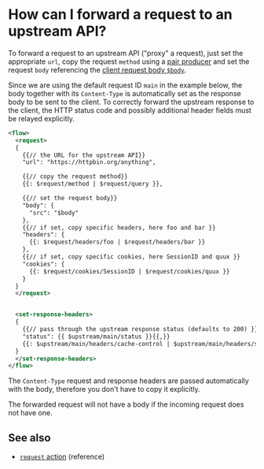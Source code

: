 # How can I forward a request to an upstream API?

To forward a request to an upstream API ("proxy" a request), just set the appropriate `url`, copy the request `method` using a [pair producer](../reference/templating/pair-producer.md) and set the request `body` referencing the [client request body `$body`](/reference/variables.md#predefined-variables).

Since we are using the default request ID `main` in the example below, the body together with
its `Content-Type` is automatically set as the response body to be sent
to the client. To correctly forward the upstream response to the client, the HTTP
status code and possibly additional header fields must be relayed explicitly.

```xml
<flow>
  <request>
  {
    {{// the URL for the upstream API}}
    "url": "https://httpbin.org/anything",

    {{// copy the request method}}
    {{: $request/method | $request/query }},

    {{// set the request body}}
    "body": {
      "src": "$body"
    },
    {{// if set, copy specific headers, here foo and bar }}
    "headers": {
      {{: $request/headers/foo | $request/headers/bar }}
    },
    {{// if set, copy specific cookies, here SessionID and quux }}
    "cookies": {
      {{: $request/cookies/SessionID | $request/cookies/quux }}
    }
  }
  </request>


  <set-response-headers>
  {
    {{// pass through the upstream response status (defaults to 200) }}
    "status": {{ $upstream/main/status }}{{,}}
    {{: $upstream/main/headers/cache-control | $upstream/main/headers/set-cookie }}
  }
  </set-response-headers>
</flow>
```

The `Content-Type` request and response headers are passed automatically with the body, therefore you don't have to copy it explicitly.

The forwarded request will not have a body if the incoming request does not have one.

## See also

* [`request` action](/reference/actions/request.md) (reference)
